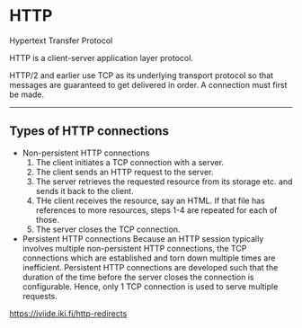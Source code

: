 # HTTP

Hypertext Transfer Protocol

HTTP is a client-server application layer protocol.

HTTP/2 and earlier use TCP as its underlying transport protocol so that messages are guaranteed to get delivered in order. A connection must first be made.

---

## Types of HTTP connections

- Non-persistent HTTP connections
  1. The client initiates a TCP connection with a server.
  2. The client sends an HTTP request to the server.
  3. The server retrieves the requested resource from its storage etc. and sends it back to the client.
  4. THe client receives the resource, say an HTML. If that file has references to more resources, steps 1-4 are repeated for each of those.
  5. The server closes the TCP connection.
- Persistent HTTP connections
  Because an HTTP session typically involves multiple non-persistent HTTP connections, the TCP connections which are established and torn down multiple times are inefficient. Persistent HTTP connections are developed such that the duration of the time before the server closes the connection is configurable. Hence, only 1 TCP connection is used to serve multiple requests.

https://jviide.iki.fi/http-redirects
